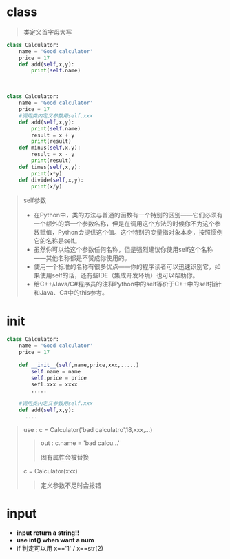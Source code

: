 # class

> 类定义首字母大写

``` python
class Calculator:
    name = 'Good calculator'
    price = 17
    def add(self,x,y):
        print(self.name)

```



​	

```python
class Calculator:
    name = 'Good calculator'
    price = 17
    #调用类内定义参数用self.xxx
    def add(self,x,y):
        print(self.name)
        result = x + y
        print(result)
    def minus(self,x,y):
        result = x - y
        print(result)
    def times(self,x,y):
        print(x*y)
    def divide(self,x,y):
        print(x/y)

```

> self参数
>
> - 在Python中，类的方法与普通的函数有一个特别的区别——它们必须有一个额外的第一个参数名称，但是在调用这个方法的时候你不为这个参数赋值，Python会提供这个值。这个特别的变量指对象本身，按照惯例它的名称是self。 
> - 虽然你可以给这个参数任何名称，但是强烈建议你使用self这个名称——其他名称都是不赞成你使用的。 
> - 使用一个标准的名称有很多优点——你的程序读者可以迅速识别它，如果使用self的话，还有些IDE（集成开发环境）也可以帮助你。 
> - 给C++/Java/C#程序员的注释Python中的self等价于C++中的self指针和Java、C#中的this参考。



# init

```python
class Calculator:
    name = 'Good calculator'
    price = 17
    
    def __init__(self,name,price,xxx,.....)
        self.name = name
        self.price = price
        sefl.xxx = xxxx
        .....
        
    #调用类内定义参数用self.xxx
    def add(self,x,y):
      ....

```

> use : c = Calculator('bad calculatro',18,xxx,...)
>
> > out : c.name = 'bad calcu...'
> >
> > 固有属性会被替换
>
> c = Calculator(xxx)
>
> > 定义参数不足时会报错



# input

* **input return a string!!**
* **use int() when want a num**
* if 判定可以用 x=='1' / x==str(2)

